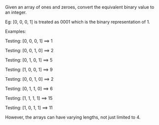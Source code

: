 Given an array of ones and zeroes, convert the equivalent binary value to an integer.

Eg: [0, 0, 0, 1] is treated as 0001 which is the binary representation of 1.

Examples:

Testing: [0, 0, 0, 1] ==> 1

Testing: [0, 0, 1, 0] ==> 2

Testing: [0, 1, 0, 1] ==> 5

Testing: [1, 0, 0, 1] ==> 9

Testing: [0, 0, 1, 0] ==> 2

Testing: [0, 1, 1, 0] ==> 6

Testing: [1, 1, 1, 1] ==> 15

Testing: [1, 0, 1, 1] ==> 11

However, the arrays can have varying lengths, not just limited to 4.